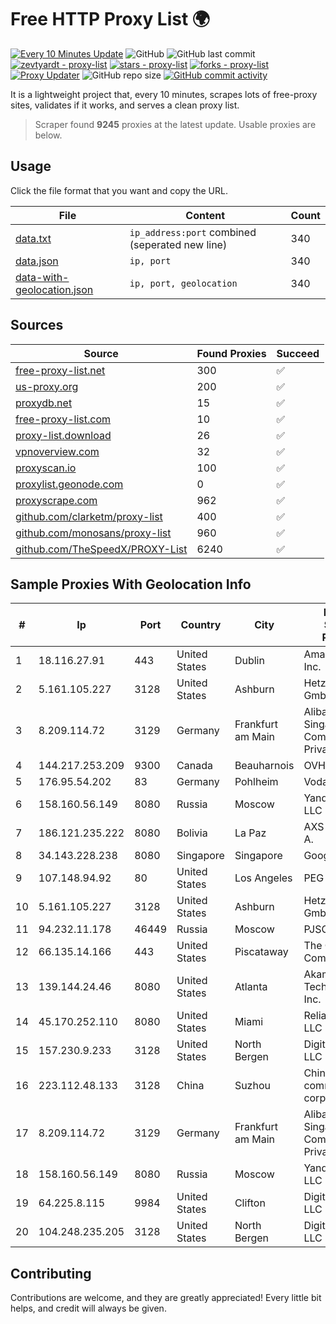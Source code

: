 
# Free HTTP Proxy List 🌍

[![Every 10 Minutes Update](https://github.com/mertguvencli/http-proxy-list/actions/workflows/main.yml/badge.svg?branch=main)](https://github.com/mertguvencli/http-proxy-list/actions/workflows/main.yml)
![GitHub](https://img.shields.io/github/license/mertguvencli/http-proxy-list)
![GitHub last commit](https://img.shields.io/github/last-commit/mertguvencli/http-proxy-list)
[![zevtyardt - proxy-list](https://img.shields.io/static/v1?label=zevtyardt&message=proxy-list&color=blue&logo=github)](https://github.com/zevtyardt/proxy-list "Go to GitHub repo")
[![stars - proxy-list](https://img.shields.io/github/stars/zevtyardt/proxy-list?style=social)](https://github.com/zevtyardt/proxy-list)
[![forks - proxy-list](https://img.shields.io/github/forks/zevtyardt/proxy-list?style=social)](https://github.com/zevtyardt/proxy-list)
[![Proxy Updater](https://github.com/zevtyardt/proxy-list/workflows/Proxy%20Updater/badge.svg)](https://github.com/zevtyardt/proxy-list/actions?query=workflow:"Proxy+Updater")
![GitHub repo size](https://img.shields.io/github/repo-size/zevtyardt/proxy-list)
[![GitHub commit activity](https://img.shields.io/github/commit-activity/m/zevtyardt/proxy-list?logo=commits)](https://github.com/zevtyardt/proxy-list/commits/main)

It is a lightweight project that, every 10 minutes, scrapes lots of free-proxy sites, validates if it works, and serves a clean proxy list.

> Scraper found **9245** proxies at the latest update. Usable proxies are below.

## Usage

Click the file format that you want and copy the URL.

|File|Content|Count|
|----|-------|-----|
|[data.txt](https://raw.githubusercontent.com/mertguvencli/http-proxy-list/main/proxy-list/data.txt)|`ip_address:port` combined (seperated new line)|340|
|[data.json](https://raw.githubusercontent.com/mertguvencli/http-proxy-list/main/proxy-list/data.json)|`ip, port`|340|
|[data-with-geolocation.json](https://raw.githubusercontent.com/mertguvencli/http-proxy-list/main/proxy-list/data-with-geolocation.json)|`ip, port, geolocation`|340|

## Sources

|Source|Found Proxies|Succeed|
|------|-------------|-------|
|[free-proxy-list.net](https://free-proxy-list.net)|300|✅|
|[us-proxy.org](https://www.us-proxy.org)|200|✅|
|[proxydb.net](http://proxydb.net)|15|✅|
|[free-proxy-list.com](https://free-proxy-list.com/?page=&port=&type%5B%5D=http&type%5B%5D=https&up_time=0&search=Search)|10|✅|
|[proxy-list.download](https://www.proxy-list.download/HTTP)|26|✅|
|[vpnoverview.com](https://vpnoverview.com/privacy/anonymous-browsing/free-proxy-servers)|32|✅|
|[proxyscan.io](https://www.proxyscan.io)|100|✅|
|[proxylist.geonode.com](https://proxylist.geonode.com/api/proxy-list?limit=300&page=1&sort_by=lastChecked&sort_type=desc&protocols=http,https)|0|✅|
|[proxyscrape.com](https://api.proxyscrape.com/v2/?request=displayproxies&protocol=http&timeout=10000&country=all&ssl=all&anonymity=all)|962|✅|
|[github.com/clarketm/proxy-list](https://raw.githubusercontent.com/clarketm/proxy-list/master/proxy-list-raw.txt)|400|✅|
|[github.com/monosans/proxy-list](https://raw.githubusercontent.com/monosans/proxy-list/main/proxies/http.txt)|960|✅|
|[github.com/TheSpeedX/PROXY-List](https://raw.githubusercontent.com/TheSpeedX/PROXY-List/master/http.txt)|6240|✅|


## Sample Proxies With Geolocation Info

|#|Ip|Port|Country|City|Internet Service Provider|
|-|--|----|-------|----|-------------------------|
|1|18.116.27.91|443|United States|Dublin|Amazon.com, Inc.|
|2|5.161.105.227|3128|United States|Ashburn|Hetzner Online GmbH|
|3|8.209.114.72|3129|Germany|Frankfurt am Main|Alibaba.com Singapore E-Commerce Private Limited|
|4|144.217.253.209|9300|Canada|Beauharnois|OVH SAS|
|5|176.95.54.202|83|Germany|Pohlheim|Vodafone GmbH|
|6|158.160.56.149|8080|Russia|Moscow|Yandex.Cloud LLC|
|7|186.121.235.222|8080|Bolivia|La Paz|AXS Bolivia S. A.|
|8|34.143.228.238|8080|Singapore|Singapore|Google LLC|
|9|107.148.94.92|80|United States|Los Angeles|PEG TECH INC|
|10|5.161.105.227|3128|United States|Ashburn|Hetzner Online GmbH|
|11|94.232.11.178|46449|Russia|Moscow|PJSC MegaFon|
|12|66.135.14.166|443|United States|Piscataway|The Constant Company, LLC|
|13|139.144.24.46|8080|United States|Atlanta|Akamai Technologies, Inc.|
|14|45.170.252.110|8080|United States|Miami|ReliableSite.Net LLC|
|15|157.230.9.233|3128|United States|North Bergen|DigitalOcean, LLC|
|16|223.112.48.133|3128|China|Suzhou|China Mobile communications corporation|
|17|8.209.114.72|3129|Germany|Frankfurt am Main|Alibaba.com Singapore E-Commerce Private Limited|
|18|158.160.56.149|8080|Russia|Moscow|Yandex.Cloud LLC|
|19|64.225.8.115|9984|United States|Clifton|DigitalOcean, LLC|
|20|104.248.235.205|3128|United States|North Bergen|DigitalOcean, LLC|



## Contributing

Contributions are welcome, and they are greatly appreciated! Every
little bit helps, and credit will always be given.

